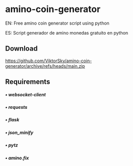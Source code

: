 # amino-coin-generator

EN: Free amino coin generator script using python

ES: Script generador de amino monedas gratuito en python

## Download

https://github.com/ViktorSky/amino-coin-generator/archive/refs/heads/main.zip

## Requirements

##### • websocket-client
##### • requests
##### • flask
##### • json_minify
##### • pytz
##### • amino.fix
